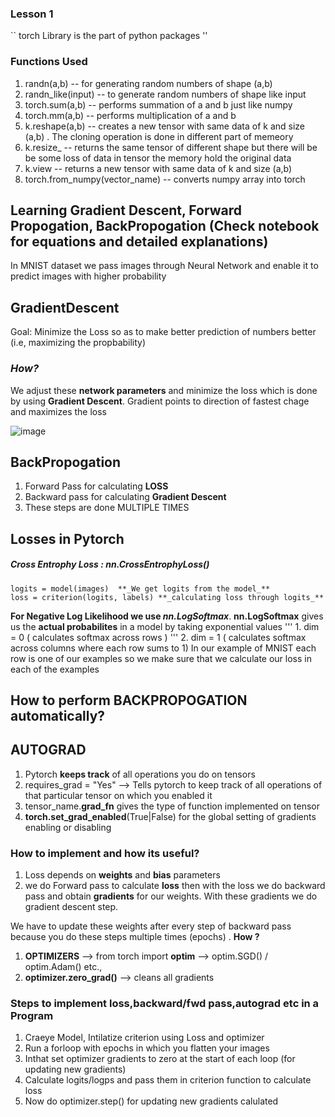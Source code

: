 
### Lesson 1

`` torch Library is the part of python packages ''

### Functions Used  

1. randn(a,b)  -- for generating random numbers of shape (a,b)
2. randn_like(input) -- to generate random numbers of shape like input
3. torch.sum(a,b) -- performs summation of a  and b just like numpy
4. torch.mm(a,b) -- performs multiplication of a and b 
5. k.reshape(a,b) -- creates a new tensor with same data of k and size (a,b) . The cloning operation is done in different part of memeory 
6. k.resize_ -- returns the same tensor of different shape but there will be be some loss of data in tensor the memory hold the original data
7. k.view -- returns a new tensor with same data of k and size (a,b)
8. torch.from_numpy(vector_name) -- converts numpy array into torch

## Learning Gradient Descent, Forward Propogation, BackPropogation (Check notebook for equations and detailed explanations)

In MNIST dataset we pass images through Neural Network and enable it to predict images with higher probability

## GradientDescent

Goal: Minimize the Loss so as to make better prediction of numbers better (i.e, maximizing the propbability)

### *How?*

We adjust these **network parameters** and minimize the loss which is done by using **Gradient Descent**. 
Gradient points to direction of fastest chage and maximizes the loss

![image](https://user-images.githubusercontent.com/12963112/59560201-a627ac00-8fd3-11e9-9f37-8adc152acc50.png)

## BackPropogation

1. Forward Pass for calculating **LOSS**
2. Backward pass for calculating **Gradient Descent**
3. These steps are done MULTIPLE TIMES

## Losses in Pytorch 
##### Cross Entrophy Loss : **nn.CrossEntrophyLoss()**

```criterion = nn.CrossEntropyLoss()
logits = model(images)  **_We get logits from the model_**
loss = criterion(logits, labels) **_calculating loss through logits_**
```
**For Negative Log Likelihood we use _nn.LogSoftmax_**.  **nn.LogSoftmax** gives us the **actual probabilites** in a model by taking exponential values
''' 1. dim = 0 ( calculates softmax across rows ) 
''' 2. dim = 1 ( calculates softmax across columns where each row sums to 1) In our example of MNIST each row is one of our examples so we make sure that we calculate our loss in each of the examples

## How to perform **BACKPROPOGATION** automatically?

## AUTOGRAD

1. Pytorch **keeps track** of all operations you do on tensors
2. requires_grad = "Yes" --> Tells pytorch to keep track of all operations of that particular tensor on which you enabled it
3. tensor_name.**grad_fn** gives the type of function implemented on tensor
4. **torch.set_grad_enabled**(True|False) for the global setting of gradients enabling or disabling

### How to implement and how its useful?

1. Loss depends on **weights** and **bias** parameters 
2. we do Forward pass to calculate **loss** then with the loss we do backward pass and obtain **gradients** for our weights. With these gradients we do gradient descent step.

We have to update these weights after every step of backward pass because you do these steps multiple times (epochs)  . **How ?**

1. **OPTIMIZERS**  --> from torch import **optim** --> optim.SGD() / optim.Adam() etc.,
2. **optimizer.zero_grad()** --> cleans all gradients

### Steps to implement loss,backward/fwd pass,autograd etc in a Program

1. Craeye Model, Intilatize criterion using Loss and optimizer
2. Run a forloop with epochs in which you flatten your images
3. Inthat set optimizer gradients to zero at the start of each loop (for updating new gradients)
4. Calculate logits/logps and pass them in criterion function to calculate loss
5. Now do optimizer.step() for updating new gradients calulated

